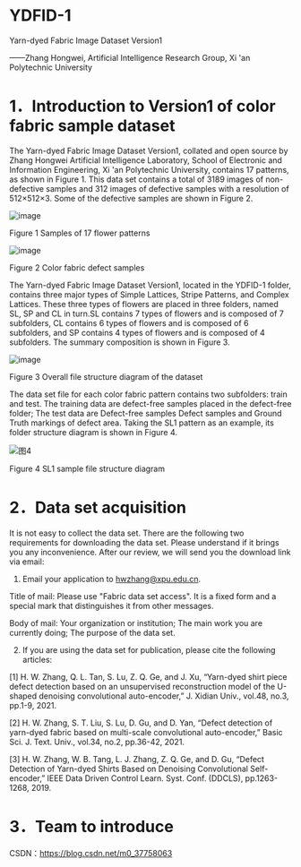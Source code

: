# YDFID-1
Yarn-dyed Fabric Image Dataset Version1

——Zhang Hongwei, Artificial Intelligence Research Group, Xi 'an Polytechnic University

# 1．Introduction to Version1 of color fabric sample dataset

The Yarn-dyed Fabric Image Dataset Version1, collated and open source by Zhang Hongwei Artificial Intelligence Laboratory, School of Electronic and Information Engineering, Xi 'an Polytechnic University, contains 17 patterns, as shown in Figure 1. This data set contains a total of 3189 images of non-defective samples and 312 images of defective samples with a resolution of 512×512×3. Some of the defective samples are shown in Figure 2.

![image](https://user-images.githubusercontent.com/86339216/123088667-9b247380-d458-11eb-9b37-5c6a385739b9.png)

Figure 1 Samples of 17 flower patterns

![image](https://user-images.githubusercontent.com/86339216/123088703-a4addb80-d458-11eb-9312-b73a3119ec25.png)

Figure 2 Color fabric defect samples

The Yarn-dyed Fabric Image Dataset Version1, located in the YDFID-1 folder, contains three major types of Simple Lattices, Stripe Patterns, and Complex Lattices. These three types of flowers are placed in three folders, named SL, SP and CL in turn.SL contains 7 types of flowers and is composed of 7 subfolders, CL contains 6 types of flowers and is composed of 6 subfolders, and SP contains 4 types of flowers and is composed of 4 subfolders. The summary composition is shown in Figure 3.

![image](https://user-images.githubusercontent.com/86339216/123088740-b1323400-d458-11eb-9a63-2954c3740722.png)

Figure 3 Overall file structure diagram of the dataset

The data set file for each color fabric pattern contains two subfolders: train and test. The training data are defect-free samples placed in the defect-free folder; The test data are Defect-free samples Defect samples and Ground Truth markings of defect area. Taking the SL1 pattern as an example, its folder structure diagram is shown in Figure 4.

![图4](https://user-images.githubusercontent.com/86339216/123088822-cd35d580-d458-11eb-908d-681f9c22f31b.jpg)

Figure 4 SL1 sample file structure diagram

# 2．Data set acquisition

It is not easy to collect the data set. There are the following two requirements for downloading the data set. Please understand if it brings you any inconvenience. After our review, we will send you the download link via email:

1. Email your application to hwzhang@xpu.edu.cn.

Title of mail: Please use "Fabric data set access". It is a fixed form and a special mark that distinguishes it from other messages.

Body of mail: Your organization or institution; The main work you are currently doing; The purpose of the data set.

2. If you are using the data set for publication, please cite the following articles:

[1] H. W. Zhang, Q. L. Tan, S. Lu, Z. Q. Ge, and J. Xu, “Yarn-dyed shirt piece defect detection based on an unsupervised reconstruction model of the U-shaped denoising convolutional auto-encoder,” J. Xidian Univ., vol.48, no.3, pp.1-9, 2021.

[2] H. W. Zhang, S. T. Liu, S. Lu, D. Gu, and D. Yan, “Defect detection of yarn-dyed fabric based on multi-scale convolutional auto-encoder,” Basic Sci. J. Text. Univ., vol.34, no.2, pp.36-42, 2021.

[3] H. W. Zhang, W. B. Tang, L. J. Zhang, Z. Q. Ge, and D. Gu, “Defect Detection of Yarn-dyed Shirts Based on Denoising Convolutional Self-encoder,” IEEE Data Driven Control Learn. Syst. Conf. (DDCLS), pp.1263-1268, 2019.

# 3．Team to introduce

CSDN：https://blog.csdn.net/m0_37758063
